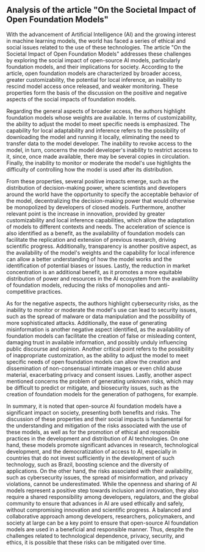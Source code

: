 ## Analysis of the article "On the Societal Impact of Open Foundation Models"

With the advancement of Artificial Intelligence (AI) and the growing interest in machine learning models, the world has faced a series of ethical and social issues related to the use of these technologies. The article "On the Societal Impact of Open Foundation Models" addresses these challenges by exploring the social impact of open-source AI models, particularly foundation models, and their implications for society. According to the article, open foundation models are characterized by broader access, greater customizability, the potential for local inference, an inability to rescind model access once released, and weaker monitoring. These properties form the basis of the discussion on the positive and negative aspects of the social impacts of foundation models.

Regarding the general aspects of broader access, the authors highlight foundation models whose weights are available. In terms of customizability, the ability to adjust the model to meet specific needs is emphasized. The capability for local adaptability and inference refers to the possibility of downloading the model and running it locally, eliminating the need to transfer data to the model developer. The inability to revoke access to the model, in turn, concerns the model developer's inability to restrict access to it, since, once made available, there may be several copies in circulation. Finally, the inability to monitor or moderate the model's use highlights the difficulty of controlling how the model is used after its distribution.

From these properties, several positive impacts emerge, such as the distribution of decision-making power, where scientists and developers around the world have the opportunity to specify the acceptable behavior of the model, decentralizing the decision-making power that would otherwise be monopolized by developers of closed models. Furthermore, another relevant point is the increase in innovation, provided by greater customizability and local inference capabilities, which allow the adaptation of models to different contexts and needs. The acceleration of science is also identified as a benefit, as the availability of foundation models can facilitate the replication and extension of previous research, driving scientific progress. Additionally, transparency is another positive aspect, as the availability of the model's weights and the capability for local inference can allow a better understanding of how the model works and the identification of potential biases or issues. Lastly, the reduction in market concentration is an additional benefit, as it promotes a more equitable distribution of power and resources in the AI ecosystem from the availability of foundation models, reducing the risks of monopolies and anti-competitive practices.

As for the negative aspects, the authors highlight cybersecurity risks, as the inability to monitor or moderate the model's use can lead to security issues, such as the spread of malware or data manipulation and the possibility of more sophisticated attacks. Additionally, the ease of generating misinformation is another negative aspect identified, as the availability of foundation models can facilitate the creation of false or misleading content, damaging trust in available information, and possibly unduly influencing public discourse and opinion. Another critical point refers to the possibility of inappropriate customization, as the ability to adjust the model to meet specific needs of open foundation models can allow the creation and dissemination of non-consensual intimate images or even child abuse material, exacerbating privacy and consent issues. Lastly, another aspect mentioned concerns the problem of generating unknown risks, which may be difficult to predict or mitigate, and biosecurity issues, such as the creation of foundation models for the generation of pathogens, for example.

In summary, it is noted that open-source AI foundation models have a significant impact on society, presenting both benefits and risks. The discussion of these properties and their social impacts is fundamental for the understanding and mitigation of the risks associated with the use of these models, as well as for the promotion of ethical and responsible practices in the development and distribution of AI technologies. On one hand, these models promote significant advances in research, technological development, and the democratization of access to AI, especially in countries that do not invest sufficiently in the development of such technology, such as Brazil, boosting science and the diversity of applications. On the other hand, the risks associated with their availability, such as cybersecurity issues, the spread of misinformation, and privacy violations, cannot be underestimated. While the openness and sharing of AI models represent a positive step towards inclusion and innovation, they also require a shared responsibility among developers, regulators, and the global community to ensure that advances in AI are used ethically and safely, without compromising innovation and scientific progress. A balanced and collaborative approach among developers, researchers, policymakers, and society at large can be a key point to ensure that open-source AI foundation models are used in a beneficial and responsible manner. Thus, despite the challenges related to technological dependence, privacy, security, and ethics, it is possible that these risks can be mitigated over time.